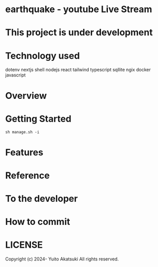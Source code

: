# earthquake  -  youtube Live Stream 
# This project is under development
# Technology used
dotenv nextjs shell nodejs react tailwind typescript sqllite ngix docker javascript 
# Overview
# Getting Started
```sh manage.sh -i```
# Features

# Reference

# To the developer
# How to commit
# LICENSE
Copyright (c) 2024- Yuito Akatsuki All rights reserved.